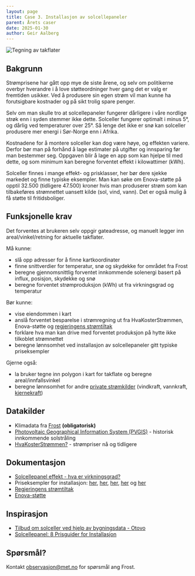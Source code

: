 ```yaml
---
layout: page
title: Case 3. Installasjon av solcellepaneler
parent: Årets caser
date: 2025-01-30
author: Geir Aalberg
---
```



![Tegning av takflater](https://datalandsbyen.norge.no/assets/uploads/files/1645011766071-otovo_ditt_tilbud_takflater_2022-02-08-11_20_58.png)


## Bakgrunn

Strømprisene har gått opp mye de siste årene, og selv om politikerne overbyr
hverandre i å love støtteordninger hver gang det er valg er fremtiden usikker.
Ved å produsere sin egen strøm vil man kunne ha forutsigbare kostnader og på
sikt trolig spare penger.

Selv om man skulle tro at solcellepaneler fungerer dårligere i våre nordlige
strøk enn i syden stemmer ikke dette. Solceller fungerer optimalt i minus 5°, og
dårlig ved temperaturer over 25°. Så lenge det ikke er snø kan solceller produsere
mer energi i Sør-Norge enn i Afrika.

Kostnadene for å montere solceller kan dog være høye, og effekten variere.
Derfor bør man på forhånd å lage estimater på utgifter og innsparing før man bestemmer seg.
Oppgaven blir å lage en app som kan hjelpe til med dette, og som minimum kan
beregne forventet effekt i kilowattimer (kWh).

Solceller finnes i mange effekt- og prisklasser, her bør dere sjekke markedet og finne
typiske eksempler.
Man kan søke om Enova-støtte på opptil 32.500 (tidligere 47.500) kroner hvis
man produserer strøm som kan tilbakeføres strømnettet uansett kilde (sol, vind, vann).
Det er også mulig å få støtte til fritidsboliger.

## Funksjonelle krav

Det forventes at brukeren selv oppgir gateadresse, og manuelt legger inn
areal/vinkel/retning for aktuelle takflater.

Må kunne:

- slå opp adresser for å finne kartkoordinater
- finne snittverdier for temperatur, snø og skydekke for området fra Frost
- beregne gjennomsnittlig forventet innkommende solenergi basert på influx, posisjon, skydekke og snø
- beregne forventet strømproduksjon (kWh) ut fra virkningsgrad og temperatur


Bør kunne:

- vise eiendommen i kart
- anslå forventet besparelse i strømregning ut fra HvaKosterStrømmen, Enova-støtte og [regjeringens strømtiltak](https://www.regjeringen.no/no/tema/energi/regjeringens-stromtiltak/id2900232/)
- forklare hva man kan drive med forventet produksjon på hytte ikke tilkoblet strømnettet
- beregne lønnsomhet ved installasjon av solcellepaneler gitt typiske priseksempler

Gjerne også:

- la bruker tegne inn polygon i kart for takflate og beregne areal/innfallsvinkel
- beregne lønnsomhet for andre [private strømkilder](https://www.enova.no/privat/alle-energitiltak/solenergi/solcelleanlegg/) (vindkraft, vannkraft, [kjernekraft](https://allthatsinteresting.com/david-hahn))

## Datakilder

- Klimadata fra [Frost](https://frost-beta.met.no/) **(obligatorisk)**
- [Photovoltaic Geographical Information System (PVGIS)](https://joint-research-centre.ec.europa.eu/photovoltaic-geographical-information-system-pvgis_en) - historisk innkommende solstråling
- [HvaKosterStrømmen?](https://www.hvakosterstrommen.no/strompris-api) - strømpriser nå og tidligere

## Dokumentasjon

- [Solcellepanel effekt - hva er virkningsgrad?](https://www.otovo.no/blog/solcellepanel-solceller/solceller-norge-virkningsgrad/)
- Priseksempler for installasjon: [her](https://www.fjordkraft.no/solcellepanel/solcellepanel-pris/), [her](https://prisnorge.no/2025/01/11/solcellepanel-8-prisguider-for-installasjon/), [her](https://www.solsmart.no/pris/solcellepanel), [her](https://www.boligsmart.no/pris/solcellepanel-tak) og [her](https://solceller.no/panel-pris)
- [Regjeringens strømtiltak](https://www.regjeringen.no/no/tema/energi/regjeringens-stromtiltak/id2900232/)
- [Enova-støtte](https://www.enova.no/privat/alle-energitiltak/solenergi/solcelleanlegg/)

## Inspirasjon

- [Tilbud om solceller ved hjelp av bygningsdata - Otovo](https://datalandsbyen.norge.no/topic/150/tilbud-om-solceller-ved-hjelp-av-bygningsdata-otovo)
- [Solcellepanel: 8 Prisguider for Installasjon](https://prisnorge.no/2025/01/11/solcellepanel-8-prisguider-for-installasjon/)

## Spørsmål?

Kontakt <a href="mailto:observasjon@met.no">observasjon@met.no</a> for spørsmål ang Frost.

